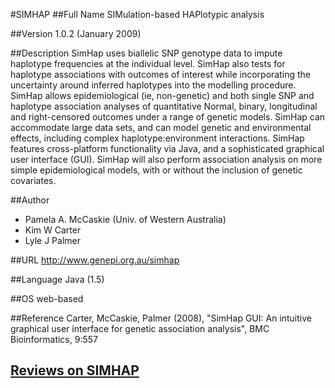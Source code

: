 #SIMHAP
##Full Name
SIMulation-based HAPlotypic analysis

##Version
1.0.2 (January 2009)

##Description
SimHap uses biallelic SNP genotype data to impute haplotype frequencies at the individual level. SimHap also tests for haplotype associations with outcomes of interest while incorporating the uncertainty around inferred haplotypes into the modelling procedure. SimHap allows epidemiological (ie, non-genetic) and both single SNP and haplotype association analyses of quantitative Normal, binary, longitudinal and right-censored outcomes under a range of genetic models. SimHap can accommodate large data sets, and can model genetic and environmental effects, including complex haplotype:environment interactions. SimHap features cross-platform functionality via Java, and a sophisticated graphical user interface (GUI). SimHap will also perform association analysis on more simple epidemiological models, with or without the inclusion of genetic covariates.

##Author
* Pamela A. McCaskie (Univ. of Western Australia)
* Kim W Carter
* Lyle J Palmer

##URL
http://www.genepi.org.au/simhap

##Language
Java (1.5)

##OS
web-based

##Reference
Carter, McCaskie, Palmer (2008), "SimHap GUI: An intuitive graphical user interface for genetic association analysis", BMC Bioinformatics, 9:557


## [Reviews on SIMHAP](https://github.com/gaow/genetic-analysis-software/issues/512)